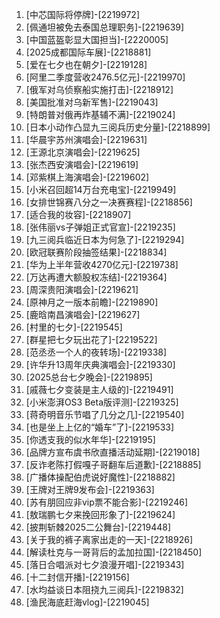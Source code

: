 
1. [中芯国际将停牌]-[2219972]
1. [佩通坦被免去泰国总理职务]-[2219639]
1. [中国蓝盔彰显大国担当]-[2220005]
1. [2025成都国际车展]-[2218881]
1. [爱在七夕也在朝夕]-[2219128]
1. [阿里二季度营收2476.5亿元]-[2219970]
1. [俄军对乌侦察船实施打击]-[2218912]
1. [美国批准对乌新军售]-[2219043]
1. [特朗普对俄再炸基辅不满]-[2219024]
1. [日本小动作凸显九三阅兵历史分量]-[2218899]
1. [华晨宇苏州演唱会]-[2219631]
1. [王源北京演唱会]-[2219625]
1. [张杰西安演唱会]-[2219619]
1. [邓紫棋上海演唱会]-[2219602]
1. [小米召回超14万台充电宝]-[2219949]
1. [女排世锦赛八分之一决赛赛程]-[2218856]
1. [适合我的妆容]-[2218907]
1. [张伟丽vs子弹姐正式官宣]-[2219235]
1. [九三阅兵临近日本为何急了]-[2219294]
1. [欧冠联赛阶段抽签结果]-[2218834]
1. [华为上半年营收4270亿元]-[2219738]
1. [万达再遭大额股权冻结]-[2219364]
1. [周深贵阳演唱会]-[2219621]
1. [原神月之一版本前瞻]-[2219890]
1. [鹿晗南昌演唱会]-[2219627]
1. [村里的七夕]-[2219545]
1. [群星把七夕玩出花了]-[2219522]
1. [范丞丞一个人的夜转场]-[2219338]
1. [许华升13周年庆典演唱会]-[2219330]
1. [2025总台七夕晚会]-[2219895]
1. [戚薇七夕变装是主人级的]-[2219491]
1. [小米澎湃OS3 Beta版评测]-[2219325]
1. [蒋奇明音乐节唱了几分之几]-[2219540]
1. [也是坐上上亿的“婚车”了]-[2219533]
1. [你透支我的似水年华]-[2219195]
1. [品牌方宣布虞书欣直播活动延期]-[2219018]
1. [反诈老陈打假嘎子哥翻车后道歉]-[2218885]
1. [广播体操配伯虎说好魔性]-[2218882]
1. [王牌对王牌9发布会]-[2219363]
1. [苏有朋回应非vip票不能合影]-[2219246]
1. [敖瑞鹏七夕来挽回形象了]-[2219624]
1. [披荆斩棘2025二公舞台]-[2219448]
1. [关于我的裤子离家出走的一天]-[2218926]
1. [解读杜克与一哥背后的孟加拉国]-[2218450]
1. [落日合唱派对七夕浪漫开唱]-[2219343]
1. [十二封信开播]-[2219156]
1. [水均益谈日本阻挠九三阅兵]-[2219832]
1. [渔民海底赶海vlog]-[2219045]